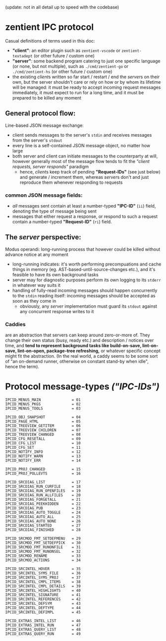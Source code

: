 (update: not in all detail up to speed with the codebase)

# zentient IPC protocol

Casual definitions of terms used in this doc:
- **"client"**: an editor plugin such as `zentient-vscode` or `zentient-textadept` (or other future / custom one)
- **"server"**: some backend program catering to just one specific language (or none, but not multiple), such as `./cmd/zentient-go` or `./cmd/zentient-hs` (or other future / custom one)
- the existing *client*s written so far start / restart / end the *server*s on their own, but the server shouldn't care or rely on how or by whom its lifetime will be managed: it must be ready to accept incoming request messages  immediately, it must expect to run for a long time, and it must be prepared to be killed any moment

## General protocol flow:

Line-based JSON message exchange:
- client sends messages to the server's `stdin` and receives messages from the server's `stdout`
- every line is a self-contained JSON message object, no matter how large
- both server and client can initiate messages to the counterparty at will, however generally most of the message flow tends to fit the _"client requests, server responds"_ paradigm
  - hence, *client*s keep track of pending **"Request-IDs"** (see just below) and generate / increment them, whereas *server*s don't and just reproduce them whenever responding to requests

### common JSON message fields:

- _all_ messages sent contain at least a number-typed **"IPC-ID"** (`ii`) field, denoting the type of message being sent
- messages that either request a response, or respond to such a request contain a number-typed **"Request-ID"** (`ri`) field.

## The _server_ perspective:

Modus operandi: long-running process that however could be killed without advance notice at any moment
  - long-running indicates: it's worth performing precompuations and cache things in memory (eg. AST-based-until-source-changes etc.), and it's feasible to have its own background tasks
  - server may for diagnostic purposes perform its own logging to its `stderr` in whatever way suits it
  - handling of fully-read incoming messages should happen concurrently to the `stdin` reading itself: incoming messages should be accepted as soon as they come in
    - obviously, any *server* implementation must guard its `stdout` against any concurrent response writes to it

### Caddies

are an abstraction that servers can keep around zero-or-more of. They change their own status (busy, ready etc.) and description / notices over time, and **tend to represent background tasks like build-on-save, lint-on-save, lint-on-open, package-tree refreshing,** or whatever specific concept might fit the abstraction. (In the real world, a caddy seems to be some sort of "an on-demand runner, otherwise on constant stand-by when idle", hence the term).

# Protocol message-types *("IPC-IDs")*

	IPCID_MENUS_MAIN              = 01
	IPCID_MENUS_PKGS              = 02
	IPCID_MENUS_TOOLS             = 03

	IPCID_OBJ_SNAPSHOT            = 04
	IPCID_PAGE_HTML               = 05
	IPCID_TREEVIEW_GETITEM        = 06
	IPCID_TREEVIEW_CHILDREN       = 07
	IPCID_TREEVIEW_CHANGED        = 08
	IPCID_CFG_RESETALL            = 09
	IPCID_CFG_LIST                = 10
	IPCID_CFG_SET                 = 11
	IPCID_NOTIFY_INFO             = 12
	IPCID_NOTIFY_WARN             = 13
	IPCID_NOTIFY_ERR              = 14

	IPCID_PROJ_CHANGED            = 15
	IPCID_PROJ_POLLEVTS           = 16

	IPCID_SRCDIAG_LIST            = 17
	IPCID_SRCDIAG_RUN_CURFILE     = 18
	IPCID_SRCDIAG_RUN_OPENFILES   = 19
	IPCID_SRCDIAG_RUN_ALLFILES    = 20
	IPCID_SRCDIAG_FORGETALL       = 21
	IPCID_SRCDIAG_PEEKHIDDEN      = 22
	IPCID_SRCDIAG_PUB             = 23
	IPCID_SRCDIAG_AUTO_TOGGLE     = 24
	IPCID_SRCDIAG_AUTO_ALL        = 25
	IPCID_SRCDIAG_AUTO_NONE       = 26
	IPCID_SRCDIAG_STARTED         = 27
	IPCID_SRCDIAG_FINISHED        = 28

	IPCID_SRCMOD_FMT_SETDEFMENU   = 29
	IPCID_SRCMOD_FMT_SETDEFPICK   = 30
	IPCID_SRCMOD_FMT_RUNONFILE    = 31
	IPCID_SRCMOD_FMT_RUNONSEL     = 32
	IPCID_SRCMOD_RENAME           = 33
	IPCID_SRCMOD_ACTIONS          = 34

	IPCID_SRCINTEL_HOVER          = 35
	IPCID_SRCINTEL_SYMS_FILE      = 36
	IPCID_SRCINTEL_SYMS_PROJ      = 37
	IPCID_SRCINTEL_CMPL_ITEMS     = 38
	IPCID_SRCINTEL_CMPL_DETAILS   = 39
	IPCID_SRCINTEL_HIGHLIGHTS     = 40
	IPCID_SRCINTEL_SIGNATURE      = 41
	IPCID_SRCINTEL_REFERENCES     = 42
	IPCID_SRCINTEL_DEFSYM         = 43
	IPCID_SRCINTEL_DEFTYPE        = 44
	IPCID_SRCINTEL_DEFIMPL        = 45

	IPCID_EXTRAS_INTEL_LIST       = 46
	IPCID_EXTRAS_INTEL_RUN        = 47
	IPCID_EXTRAS_QUERY_LIST       = 48
	IPCID_EXTRAS_QUERY_RUN        = 49
